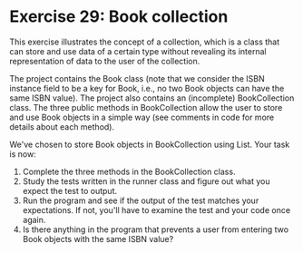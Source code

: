 ﻿# Exercise 29: Book collection

This exercise illustrates the concept of a collection, which is
a class that can store and use data of a certain type without 
revealing its internal representation of data to the user of 
the collection.

The project contains the Book class (note that we consider the 
ISBN instance field to be a key for Book, i.e., no two Book 
objects can have the same ISBN value). The project also contains
an (incomplete) BookCollection class. The three public methods 
in BookCollection allow the user to store and use Book objects in 
a simple way (see comments in code for more details about each 
method).

We've chosen to store Book objects in BookCollection using 
List<Book>. Your task is now:

  1. Complete the three methods in the BookCollection class.
  2. Study the tests written in the runner class and figure 
     out what you expect the test to output.
  3. Run the program and see if the output of the test matches 
     your expectations. If not, you'll have to examine the 
	 test and your code once again.
  4. Is there anything in the program that prevents a user 
     from entering two Book objects with the same ISBN value?